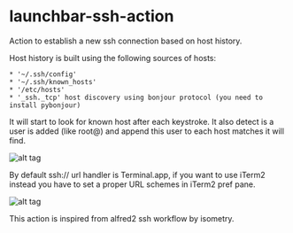 launchbar-ssh-action
====================

Action to establish a new ssh connection based on host history.

Host history is built using the following sources of hosts:

    * '~/.ssh/config'
    * '~/.ssh/known_hosts'
    * '/etc/hosts'
    * '_ssh._tcp' host discovery using bonjour protocol (you need to install pybonjour)

It will start to look for known host after each keystroke. It also detect is a user is added (like root@) and append this user to each host matches it will find.

![alt tag](https://imagizer.imageshack.us/v2/634x225q90/911/FifBro.png)

By default ssh:// url handler is Terminal.app, if you want to use iTerm2 instead you have to set a proper URL schemes in iTerm2 pref pane.

![alt tag](http://cl.ly/BEOf/Bildschirmfoto_2011-10-23_um_21.01.41.png)

This action is inspired from alfred2 ssh workflow by isometry.
